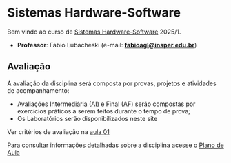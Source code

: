 # Sistemas Hardware-Software

Bem vindo ao curso de <a href="./outros/sistemas-hardware-software.html" target="_blank">Sistemas Hardware-Software</a> 2025/1.

* **Professor**: Fabio Lubacheski (e-mail: **fabioagl@insper.edu.br**)
<!-- * **Ninja**: xxx -->



## Avaliação

A avaliação da disciplina será composta por provas, projetos e atividades de acompanhamento:

* Avaliações Intermediária (AI) e Final (AF) serão compostas por exercícios práticos a serem feitos durante o tempo de prova;
* Os Laboratórios serão disponibilizados neste site

Ver critérios de avaliação na [aula 01](./aulas/01-inteiros/slides.pdf)

Para consultar informações detalhadas sobre a disciplina acesse o [Plano de Aula](2024_02_PlanoDeAula.pdf)
